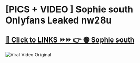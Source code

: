 
 # [PICS + VIDEO ] Sophie south Onlyfans Leaked nw28u

## <h2><a href="https://clipsfans.com/Sophie_south&ref=git">🔗 Click to LINKS ⏩⏩ 👉 🟢 Sophie south </a></h2>

<a href="https://clipsfans.com/Sophie_south&ref=git" rel="nofollow" data-target="animated-image.originalLink"><img src="https://i.ibb.co.com/xMMVF88/686577567.gif" alt="Viral Video Original" style="max-width: 100%; display: inline-block;" data-target="animated-image.originalImage"></a>

